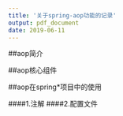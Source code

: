 ```yaml
---
title: '关于spring-aop功能的记录'
output: pdf_document
date: 2019-06-11
---
```


##aop简介
<!-- todo  -->

##aop核心组件

##aop在spring*项目中的使用

####1.注解
####2.配置文件